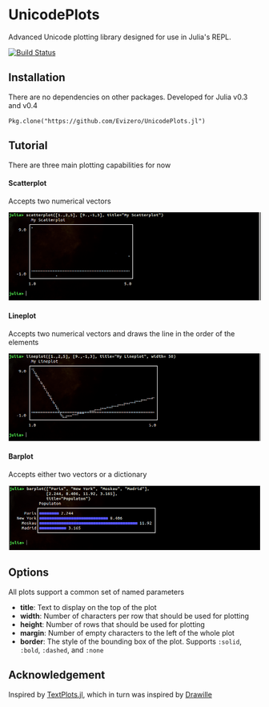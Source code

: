 # UnicodePlots

Advanced Unicode plotting library designed for use in Julia's REPL.

[![Build Status](https://travis-ci.org/Evizero/UnicodePlots.jl.svg?branch=master)](https://travis-ci.org/Evizero/UnicodePlots.jl)

## Installation

There are no dependencies on other packages. Developed for Julia v0.3 and v0.4

```
Pkg.clone("https://github.com/Evizero/UnicodePlots.jl")
```

## Tutorial

There are three main plotting capabilities for now

#### Scatterplot

Accepts two numerical vectors

![Scatterplot Screenshot](doc/img/scatter.png)

#### Lineplot

Accepts two numerical vectors and draws the line in the order of the elements

![Lineplot Screenshot](doc/img/line.png)

#### Barplot

Accepts either two vectors or a dictionary

![Barplot Screenshot](doc/img/barplot.png)

## Options

All plots support a common set of named parameters

* **title**: Text to display on the top of the plot
* **width**: Number of characters per row that should be used for plotting 
* **height**: Number of rows that should be used for plotting
* **margin**: Number of empty characters to the left of the whole plot
* **border**: The style of the bounding box of the plot. Supports `:solid`, `:bold`, `:dashed`, and `:none` 

## Acknowledgement

Inspired by [TextPlots.jl](https://github.com/sunetos/TextPlots.jl), which in turn was inspired by [Drawille](https://github.com/asciimoo/drawille)
